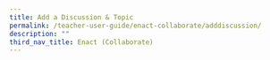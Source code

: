 ```yaml
---
title: Add a Discussion & Topic
permalink: /teacher-user-guide/enact-collaborate/adddiscussion/
description: ""
third_nav_title: Enact (Collaborate)
---
```

